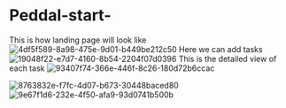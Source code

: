 # Peddal-start-

This is how landing page will look like
![4df5f589-8a98-475e-9d01-b449be212c50](https://github.com/nitingramesh/Peddal-start-/assets/76782291/0d2b5dd7-b53d-431e-985b-a1498ad65094)
Here we can add tasks 
![19048f22-e7d7-4160-8b54-2204f07d0396](https://github.com/nitingramesh/Peddal-start-/assets/76782291/637db366-a2ca-4ac2-a814-3a8ce81744d7)
This is the detailed view of each task
![93407f74-366e-446f-8c26-180d72b6ccac](https://github.com/nitingramesh/Peddal-start-/assets/76782291/2272a9d9-5e96-4ba2-97d8-81697d66a0a8)

![8763832e-f7fc-4d07-b673-30448baced80](https://github.com/nitingramesh/Peddal-start-/assets/76782291/587e01c7-4937-461d-bb08-80d0ee8ca79e)
![9e67f1d6-232e-4f50-afa9-93d0741b500b](https://github.com/nitingramesh/Peddal-start-/assets/76782291/4094fbf6-1b54-435f-98f6-a7474dd6fa75)
